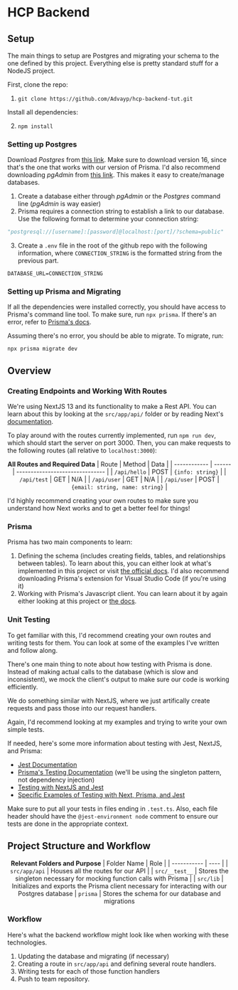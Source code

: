 # HCP Backend

## Setup

The main things to setup are Postgres and migrating your schema to the one defined by this project. Everything else is pretty standard stuff for a NodeJS project.

First, clone the repo:

1. `git clone https://github.com/Advayp/hcp-backend-tut.git`

Install all dependencies:

2. `npm install`

### Setting up Postgres

Download _Postgres_ from [this link](https://www.postgresql.org/). Make sure to download version 16, since that's the one that works with our version of Prisma. I'd also recommend downloading _pgAdmin_ from [this link](https://www.pgadmin.org/). This makes it easy to create/manage databases.

1. Create a database either through _pgAdmin_ or the _Postgres_ command line (_pgAdmin_ is way easier)
2. Prisma requires a connection string to establish a link to our database. Use the following format to determine your connection string:

```python
"postgresql://[username]:[password]@localhost:[port]/?schema=public"
```

3. Create a `.env` file in the root of the github repo with the following information, where `CONNECTION_STRING` is the formatted string from the previous part.

```
DATABASE_URL=CONNECTION_STRING
```

### Setting up Prisma and Migrating

If all the dependencies were installed correctly, you should have access to Prisma's command line tool. To make sure, run `npx prisma`. If there's an error, refer to [Prisma's docs](https://www.prisma.io/docs/orm/prisma-client/setup-and-configuration/introduction).

Assuming there's no error, you should be able to migrate. To migrate, run:

```
npx prisma migrate dev
```

## Overview

### Creating Endpoints and Working With Routes

We're using NextJS 13 and its functionality to make a Rest API. You can learn about this by looking at the `src/app/api/` folder or by reading Next's [documentation](https://nextjs.org/docs/app/building-your-application/routing/route-handlers).

To play around with the routes currently implemented, run `npm run dev`, which should start the server on port 3000. Then, you can make requests to the following routes (all relative to `localhost:3000`):

<center>

**All Routes and Required Data**
| Route | Method | Data |
| ------------ | ------ | ------------------------------- |
| `/api/hello` | POST | `{info: string}` |
| `/api/test` | GET | N/A |
| `/api/user` | GET | N/A |
| `/api/user` | POST | `{email: string, name: string}` |

</center>

I'd highly recommend creating your own routes to make sure you understand how Next works and to get a better feel for things!

### Prisma

Prisma has two main components to learn:

1. Defining the schema (includes creating fields, tables, and relationships between tables). To learn about this, you can either look at what's implemented in this project or visit [the official docs](https://prisma.io/docs/orm/prisma-schema). I'd also recommend downloading Prisma's extension for Visual Studio Code (if you're using it)
2. Working with Prisma's Javascript client. You can learn about it by again either looking at this project or [the docs](https://www.prisma.io/docs/orm/prisma-client).

### Unit Testing

To get familiar with this, I'd recommend creating your own routes and writing tests for them. You can look at some of the examples I've written and follow along.

There's one main thing to note about how testing with Prisma is done. Instead of making actual calls to the database (which is slow and inconsistent), we mock the client's output to make sure our code is working efficiently.

We do something similar with NextJS, where we just artifically create requests and pass those into our request handlers.

Again, I'd recommend looking at my examples and trying to write your own simple tests.

If needed, here's some more information about testing with Jest, NextJS, and Prisma:

- [Jest Documentation](https://archive.jestjs.io/docs/en/22.x/getting-started.html)
- [Prisma's Testing Documentation](https://www.prisma.io/docs/orm/prisma-client/testing/unit-testing) (we'll be using the singleton pattern, not dependency injection)
- [Testing with NextJS and Jest](https://nextjs.org/docs/pages/building-your-application/testing/jest)
- [Specific Examples of Testing with Next, Prisma, and Jest](https://dev.to/dforrunner/unit-test-nextjs-13-app-router-api-routes-with-jest-and-react-testing-library-with-examples-including-prisma-example-367a)

Make sure to put all your tests in files ending in `.test.ts`. Also, each file header should have the `@jest-environment node` comment to ensure our tests are done in the appropriate context.

## Project Structure and Workflow

<center>

**Relevant Folders and Purpose**
| Folder Name | Role |
| ----------- | ---- |
| `src/app/api` | Houses all the routes for our API |
| `src/__test__` | Stores the singleton necessary for mocking function calls with Prisma |
| `src/lib` | Initializes and exports the Prisma client necessary for interacting with our Postgres database
| `prisma` | Stores the schema for our database and migrations

</center>

### Workflow

Here's what the backend workflow might look like when working with these technologies.

1. Updating the database and migrating (if necessary)
2. Creating a route in `src/app/api` and defining several route handlers.
3. Writing tests for each of those function handlers
4. Push to team repository.
